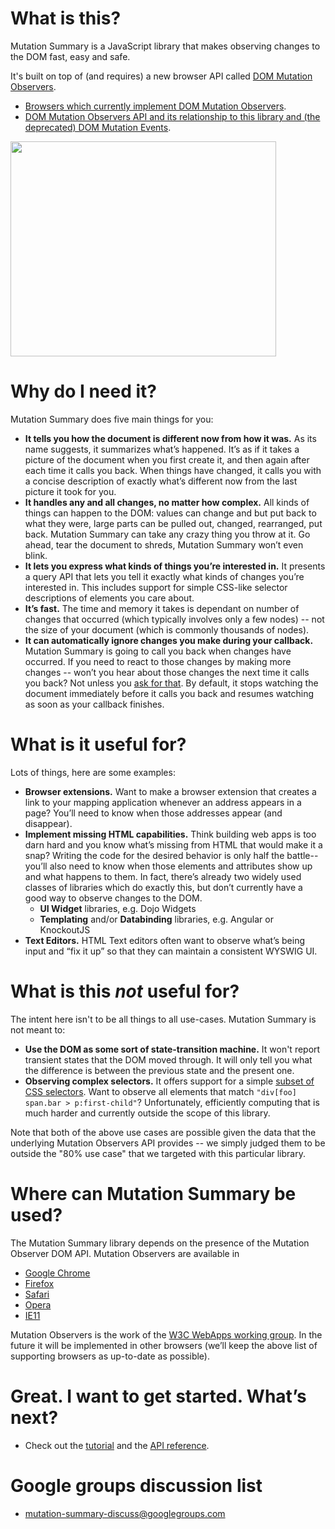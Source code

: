 # What is this? #

Mutation Summary is a JavaScript library that makes observing changes to the DOM fast, easy and safe.

It's built on top of (and requires) a new browser API called [DOM Mutation Observers](http://dom.spec.whatwg.org/#mutation-observers).

  * [Browsers which currently implement DOM Mutation Observers](DOMMutationObservers.md#browser-availability).
  * [DOM Mutation Observers API and its relationship to this library and (the deprecated) DOM Mutation Events](DOMMutationObservers.md).

<a href='http://www.youtube.com/watch?feature=player_embedded&v=eRZ4pO0gVWw' target='_blank'><img src='http://img.youtube.com/vi/eRZ4pO0gVWw/0.jpg' width='425' height=344 /></a>

# Why do I need it? #

Mutation Summary does five main things for you:

  * **It tells you how the document is different now from how it was.** As its name suggests, it summarizes what’s happened. It’s as if it takes a picture of the document when you first create it, and then again after each time it calls you back. When things have changed, it calls you with a concise description of exactly what’s different now from the last picture it took for you.
  * **It handles any and all changes, no matter how complex.** All kinds of things can happen to the DOM: values can change and but put back to what they were, large parts can be pulled out, changed, rearranged, put back. Mutation Summary can take any crazy thing you throw at it. Go ahead, tear the document to shreds, Mutation Summary won’t even blink.
  * **It lets you express what kinds of things you’re interested in.** It presents a query API that lets you tell it exactly what kinds of changes you’re interested in. This includes support for simple CSS-like selector descriptions of elements you care about.
  * **It’s fast.** The time and memory it takes is dependant on number of changes that occurred (which typically involves only a few nodes) -- not the size of your document (which is commonly thousands of nodes).
  * **It can automatically ignore changes you make during your callback.** Mutation Summary is going to call you back when changes have occurred. If you need to react to those changes by making more changes -- won’t you hear about those changes the next time it calls you back? Not unless you [ask for that](APIReference.md#configuration-options). By default, it stops watching the document immediately before it calls you back and resumes watching as soon as your callback finishes.

# What is it useful for? #

Lots of things, here are some examples:

  * **Browser extensions.** Want to make a browser extension that creates a link to your mapping application whenever an  address appears in a page? You’ll need to know when those addresses appear (and disappear).
  * **Implement missing HTML capabilities.** Think building web apps is too darn hard and you know what’s missing from HTML that would make it a snap? Writing the code for the desired behavior is only half the battle--you’ll also need to know when those elements and attributes show up and what happens to them. In fact, there’s already two widely used classes of libraries which do exactly this, but don’t currently have a good way to observe changes to the DOM.
    * **UI Widget** libraries, e.g. Dojo Widgets
    * **Templating** and/or **Databinding** libraries, e.g. Angular or KnockoutJS
  * **Text Editors.** HTML Text editors often want to observe what’s being input and “fix it up” so that they can maintain a consistent WYSWIG UI.

# What is this _not_ useful for? #

The intent here isn't to be all things to all use-cases. Mutation Summary is not meant to:

  * **Use the DOM as some sort of state-transition machine.** It won't report transient states that the DOM moved through. It will only tell you what the difference is between the previous state and the present one.
  * **Observing complex selectors.** It offers support for a simple [subset of CSS selectors](APIReference.md#supported-selector-syntax). Want to observe all elements that match `"div[foo] span.bar > p:first-child"`? Unfortunately, efficiently computing that is much harder and currently outside the scope of this library.

Note that both of the above use cases are possible given the data that the underlying Mutation Observers API provides -- we simply judged them to be outside the "80% use case" that we targeted with this particular library.

# Where can Mutation Summary be used? #

The Mutation Summary library depends on the presence of the Mutation Observer DOM API. Mutation Observers are available in

 * [Google Chrome](https://www.google.com/chrome)
 * [Firefox](http://www.mozilla.org/en-US/firefox/new/) 
 * [Safari](http://www.apple.com/safari/)
 * [Opera](http://www.opera.com/)
 * [IE11](http://www.microsoft.com/ie)

Mutation Observers is the work of the [W3C WebApps working group](http://www.w3.org/2008/webapps/). In the future it will be implemented in other browsers (we’ll keep the above list of supporting browsers as up-to-date as possible).

# Great. I want to get started. What’s next? #

  * Check out the [tutorial](Tutorial.md) and the [API reference](APIReference.md).

# Google groups discussion list #

 * [mutation-summary-discuss@googlegroups.com](https://groups.google.com/group/mutation-summary-discuss)
